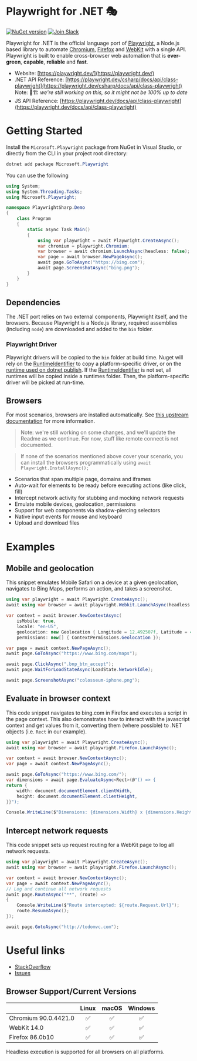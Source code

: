 # Playwright for .NET 🎭
[![NuGet version](https://buildstats.info/nuget/Microsoft.Playwright)](https://www.nuget.org/packages/Microsoft.Playwright) [![Join Slack](https://img.shields.io/badge/join-slack-infomational)](https://aka.ms/playwright-slack)

Playwright for .NET is the official language port of [Playwright](https://playwright.dev), a Node.js based library to automate [Chromium](https://www.chromium.org/Home), [Firefox](https://www.mozilla.org/en-US/firefox/new/) and [WebKit](https://webkit.org/) with a single API. Playwright is built to enable cross-browser web automation that is **ever-green**, **capable**, **reliable** and **fast**.

* Website: [https://playwright.dev/](https://playwright.dev/) 
* .NET API Reference: [https://playwright.dev/csharp/docs/api/class-playwright](https://playwright.dev/csharp/docs/api/class-playwright) Note: 🚧🏗 _we're still working on this, so it might not be 100% up to date_
* JS API Reference: [https://playwright.dev/docs/api/class-playwright](https://playwright.dev/docs/api/class-playwright)

# Getting Started
Install the `Microsoft.Playwright` package from NuGet in Visual Studio, or directly from the CLI in your project root directory:

```powershell
dotnet add package Microsoft.Playwright
```

You can use the following 

```cs
using System;
using System.Threading.Tasks;
using Microsoft.Playwright;

namespace PlaywrightSharp.Demo
{
    class Program
    {
        static async Task Main()
        {
            using var playwright = await Playwright.CreateAsync();
            var chromium = playwright.Chromium;
            var browser = await chromium.LaunchAsync(headless: false);
            var page = await browser.NewPageAsync();
            await page.GoToAsync("https://bing.com");
            await page.ScreenshotAsync("bing.png");
        }
    }
}
```

## Dependencies
The .NET port relies on two external components, Playwright itself, and the browsers. Because Playwright is a Node.js library, required assemblies (including `node`) are downloaded and added to the `bin` folder. 


### Playwright Driver

Playwright drivers will be copied to the `bin` folder at build time. Nuget will rely on the [RuntimeIdentifier](https://docs.microsoft.com/en-us/dotnet/core/project-sdk/msbuild-props?WT.mc_id=DT-MVP-5003814#runtimeidentifier) to copy a platform-specific driver, or on the [runtime used on dotnet publish](https://docs.microsoft.com/en-us/dotnet/core/tools/dotnet-publish?WT.mc_id=DT-MVP-5003814).
If the [RuntimeIdentifier](https://docs.microsoft.com/en-us/dotnet/core/project-sdk/msbuild-props?WT.mc_id=DT-MVP-5003814#runtimeidentifier) is not set, all runtimes will be copied inside a runtimes folder. Then, the platform-specific driver will be picked at run-time.

## Browsers

For most scenarios, browsers are installed automatically. See [this upstream documentation](https://playwright.dev/docs/installation#managing-browser-binaries) for more information.

> Note: we're still working on some changes, and we'll update the Readme as we continue. For now, stuff like remote connect is not documented. 

> If none of the scenarios mentioned above cover your scenario, you can install the browsers programmatically using `await Playwright.InstallAsync();`

* Scenarios that span multiple page, domains and iframes
* Auto-wait for elements to be ready before executing actions (like click, fill)
* Intercept network activity for stubbing and mocking network requests
* Emulate mobile devices, geolocation, permissions
* Support for web components via shadow-piercing selectors
* Native input events for mouse and keyboard
* Upload and download files

# Examples

## Mobile and geolocation
This snippet emulates Mobile Safari on a device at a given geolocation, navigates to Bing Maps, performs an action, and takes a screenshot.

```cs 
using var playwright = await Playwright.CreateAsync();
await using var browser = await playwright.Webkit.LaunchAsync(headless: false);

var context = await browser.NewContextAsync(
    isMobile: true,
    locale: "en-US",
    geolocation: new Geolocation { Longitude = 12.492507f, Latitude = 41.889938f },
    permissions: new[] { ContextPermissions.Geolocation });

var page = await context.NewPageAsync();
await page.GoToAsync("https://www.bing.com/maps");

await page.ClickAsync(".bnp_btn_accept");
await page.WaitForLoadStateAsync(LoadState.NetworkIdle);

await page.ScreenshotAsync("colosseum-iphone.png");
```

## Evaluate in browser context
This code snippet navigates to bing.com in Firefox and executes a script in the page context. This also demonstrates how to interact with the javascript context and get values from it, converting them (where possible) to .NET objects (i.e. `Rect` in our example).

```cs
using var playwright = await Playwright.CreateAsync();
await using var browser = await playwright.Firefox.LaunchAsync();

var context = await browser.NewContextAsync();
var page = await context.NewPageAsync();

await page.GoToAsync("https://www.bing.com/");
var dimensions = await page.EvaluateAsync<Rect>(@"() => {
return {
    width: document.documentElement.clientWidth,
    height: document.documentElement.clientHeight,
}}");

Console.WriteLine($"Dimensions: {dimensions.Width} x {dimensions.Height}");
```

## Intercept network requests

This code snippet sets up request routing for a WebKit page to log all network requests.

```cs 
using var playwright = await Playwright.CreateAsync();
await using var browser = await playwright.Firefox.LaunchAsync();

var context = await browser.NewContextAsync();
var page = await context.NewPageAsync();
// Log and continue all network requests
await page.RouteAsync("**", (route) =>
{
    Console.WriteLine($"Route intercepted: ${route.Request.Url}");
    route.ResumeAsync();
});

await page.GotoAsync("http://todomvc.com");
```

# Useful links

* [StackOverflow](https://stackoverflow.com/search?q=playwright-sharp)
* [Issues](https://github.com/microsoft/playwright-sharp/issues?utf8=%E2%9C%93&q=is%3Aissue)

## Browser Support/Current Versions

|          | Linux | macOS | Windows |
|   :---   | :---: | :---: | :---:   |
| Chromium <!-- GEN:chromium-version -->90.0.4421.0<!-- GEN:stop --> | ✅ | ✅ | ✅ |
| WebKit 14.0 | ✅ | ✅ | ✅ |
| Firefox <!-- GEN:firefox-version -->86.0b10<!-- GEN:stop --> | ✅ | ✅ | ✅ |

Headless execution is supported for all browsers on all platforms.
